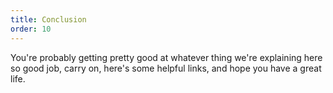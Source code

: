 ```yaml
---
title: Conclusion
order: 10
---
```


You're probably getting pretty good at whatever thing we're explaining
here so good job, carry on, here's some helpful links, and hope you have
a great life.
